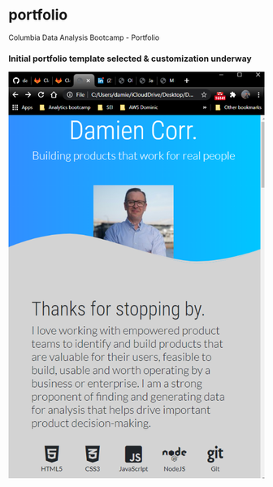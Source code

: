 # portfolio
Columbia Data Analysis Bootcamp - Portfolio

### Initial portfolio template selected & customization underway
![Image of Damien's portfolio template](https://github.com/damiencorr/portfolio/blob/master/Damien%20portfolio-template-02/Portfolio%20screenshot%201.png)
